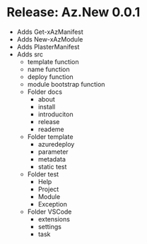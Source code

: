 # Release:  Az.New 0.0.1

- Adds Get-xAzManifest
- Adds New-xAzModule
- Adds PlasterManifest
- Adds src
  - template function
  - name function
  - deploy function
  - module bootstrap function
  - Folder docs
    - about
    - install
    - introduciton
    - release
    - reademe
  - Folder template
    - azuredeploy
    - parameter
    - metadata
    - static test
  - Folder test
    - Help
    - Project
    - Module
    - Exception
  - Folder VSCode
    - extensions
    - settings
    - task